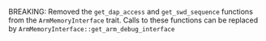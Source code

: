 BREAKING: Removed the `get_dap_access` and `get_swd_sequence` functions from the `ArmMemoryInterface` trait. Calls to these functions can be replaced by `ArmMemoryInterface::get_arm_debug_interface`
